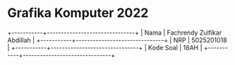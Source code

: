 # Grafika Komputer 2022
+-----------+-------------------------------+
|   Nama    | Fachrendy Zulfikar Abdillah   |
+-----------+-------------------------------+
|    NRP    | 5025201018                    |
+-----------+-------------------------------+
| Kode Soal | 18AH                          |
+-----------+-------------------------------+
